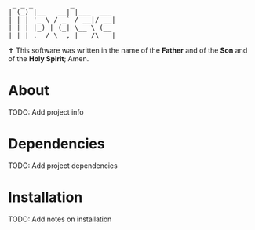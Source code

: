 <pre>
 _ _ _         _
| (_) |__   __| |___  ___
| | | '_ \ / _` / __|/ __|
| | | |_) | (_| \__ \ (__
|_|_|_.__/ \__,_|___/\___|
</pre>

✝️ This software was written in the name of the __Father__ and of the __Son__ and of the __Holy Spirit__; Amen.

# About
TODO: Add project info

# Dependencies
TODO: Add project dependencies

# Installation
TODO: Add notes on installation
